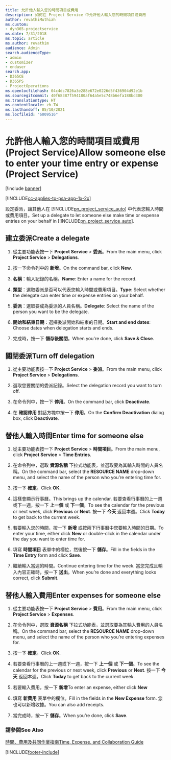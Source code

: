 ```yaml
---
title: 允許他人輸入您的時間項目或費用
description: 如何在 Project Service 中允許他人輸入您的時間項目或費用
author: revathiMuthiah
ms.custom:
- dyn365-projectservice
ms.date: 7/31/2018
ms.topic: article
ms.author: revathim
audience: Admin
search.audienceType:
- admin
- customizer
- enduser
search.app:
- D365CE
- D365PS
- ProjectOperations
ms.openlocfilehash: 04c4dc7826a3e288e672e0226d5f436904d92e1b
ms.sourcegitcommit: 40f68387f594180af64a5e5c748b6efa188bd300
ms.translationtype: HT
ms.contentlocale: zh-TW
ms.lasthandoff: 05/10/2021
ms.locfileid: "6009516"
---
```

# <a name="allow-someone-else-to-enter-your-time-entry-or-expense-project-service"></a><span data-ttu-id="f78f7-103">允許他人輸入您的時間項目或費用 (Project Service)</span><span class="sxs-lookup"><span data-stu-id="f78f7-103">Allow someone else to enter your time entry or expense (Project Service)</span></span>

[!include [banner](../includes/psa-now-project-operations.md)]

[!INCLUDE[cc-applies-to-psa-app-1x-2x](../includes/cc-applies-to-psa-app-1x-2x.md)]

<span data-ttu-id="f78f7-104">設定委派，讓其他人在 [!INCLUDE[pn_project_service_auto](../includes/pn-project-service-auto.md)] 中代表您輸入時間或費用項目。</span><span class="sxs-lookup"><span data-stu-id="f78f7-104">Set up a delegate to let someone else make time or expense entries on your behalf in [!INCLUDE[pn_project_service_auto](../includes/pn-project-service-auto.md)].</span></span>  
  
## <a name="create-a-delegate"></a><span data-ttu-id="f78f7-105">建立委派</span><span class="sxs-lookup"><span data-stu-id="f78f7-105">Create a delegate</span></span>  
  
1.  <span data-ttu-id="f78f7-106">從主要功能表按一下 **Project Service** > **委派**。</span><span class="sxs-lookup"><span data-stu-id="f78f7-106">From the main menu, click **Project Service** > **Delegations**.</span></span>  
  
2.  <span data-ttu-id="f78f7-107">按一下命令列中的 **新增**。</span><span class="sxs-lookup"><span data-stu-id="f78f7-107">On the command bar, click **New**.</span></span>  
  
3. <span data-ttu-id="f78f7-108">**名稱**：輸入記錄的名稱。</span><span class="sxs-lookup"><span data-stu-id="f78f7-108">**Name**: Enter a name for the record.</span></span>  
  
4. <span data-ttu-id="f78f7-109">**類型**：選取委派是否可以代表您輸入時間或費用項目。</span><span class="sxs-lookup"><span data-stu-id="f78f7-109">**Type**: Select whether the delegate can enter time or expense entries on your behalf.</span></span>  
  
5. <span data-ttu-id="f78f7-110">**委派**：選取要成為委派的人員名稱。</span><span class="sxs-lookup"><span data-stu-id="f78f7-110">**Delegate**: Select the name of the person you want to be the delegate.</span></span>  
  
6. <span data-ttu-id="f78f7-111">**開始和結束日期**：選擇委派開始和結束的日期。</span><span class="sxs-lookup"><span data-stu-id="f78f7-111">**Start and end dates**: Choose dates when delegation starts and ends.</span></span>  
  
7.  <span data-ttu-id="f78f7-112">完成時，按一下 **儲存後關閉**。</span><span class="sxs-lookup"><span data-stu-id="f78f7-112">When you're done, click **Save & Close**.</span></span>  
  
## <a name="turn-off-delegation"></a><span data-ttu-id="f78f7-113">關閉委派</span><span class="sxs-lookup"><span data-stu-id="f78f7-113">Turn off delegation</span></span>  
  
1.  <span data-ttu-id="f78f7-114">從主要功能表按一下 **Project Service** > **委派**。</span><span class="sxs-lookup"><span data-stu-id="f78f7-114">From the main menu, click **Project Service** > **Delegations**.</span></span>  
  
2.  <span data-ttu-id="f78f7-115">選取您要關閉的委派記錄。</span><span class="sxs-lookup"><span data-stu-id="f78f7-115">Select the delegation record you want to turn off.</span></span>  
  
3.  <span data-ttu-id="f78f7-116">在命令列中，按一下 **停用**。</span><span class="sxs-lookup"><span data-stu-id="f78f7-116">On the command bar, click **Deactivate**.</span></span>  
  
4.  <span data-ttu-id="f78f7-117">在 **確認停用** 對話方塊中按一下 **停用**。</span><span class="sxs-lookup"><span data-stu-id="f78f7-117">On the **Confirm Deactivation** dialog box, click **Deactivate**.</span></span>  
  
## <a name="enter-time-for-someone-else"></a><span data-ttu-id="f78f7-118">替他人輸入時間</span><span class="sxs-lookup"><span data-stu-id="f78f7-118">Enter time for someone else</span></span>  
  
1.  <span data-ttu-id="f78f7-119">從主要功能表按一下 **Project Service** > **時間項目**。</span><span class="sxs-lookup"><span data-stu-id="f78f7-119">From the main menu, click **Project Service** > **Time Entries**.</span></span>  
  
2.  <span data-ttu-id="f78f7-120">在命令列中，選取 **資源名稱** 下拉式功能表，並選取要為其輸入時間的人員名稱。</span><span class="sxs-lookup"><span data-stu-id="f78f7-120">On the command bar, select the **RESOURCE NAME** drop-down menu, and select the name of the person who you’re entering time for.</span></span>  
  
3.  <span data-ttu-id="f78f7-121">按一下 **確定**。</span><span class="sxs-lookup"><span data-stu-id="f78f7-121">Click **OK**.</span></span>  
  
4.  <span data-ttu-id="f78f7-122">這樣會顯示行事曆。</span><span class="sxs-lookup"><span data-stu-id="f78f7-122">This brings up the calendar.</span></span> <span data-ttu-id="f78f7-123">若要查看行事曆的上一週或下一週，按一下 **上一個** 或 **下一個**。</span><span class="sxs-lookup"><span data-stu-id="f78f7-123">To see the calendar for the previous or next week, click **Previous** or **Next**.</span></span> <span data-ttu-id="f78f7-124">按一下 **今天** 返回本週。</span><span class="sxs-lookup"><span data-stu-id="f78f7-124">Click **Today** to get back to the current week.</span></span>  
  
5.  <span data-ttu-id="f78f7-125">若要輸入您的時間，按一下 **新增** 或按兩下行事曆中您要輸入時間的日期。</span><span class="sxs-lookup"><span data-stu-id="f78f7-125">To enter your time, either click **New** or double-click in the calendar under the day you want to enter time for.</span></span>  
  
6.  <span data-ttu-id="f78f7-126">填寫 **時間項目** 表單中的欄位，然後按一下 **儲存**。</span><span class="sxs-lookup"><span data-stu-id="f78f7-126">Fill in the fields in the **Time Entry** form and click **Save**.</span></span>  
  
7.  <span data-ttu-id="f78f7-127">繼續輸入當週的時間。</span><span class="sxs-lookup"><span data-stu-id="f78f7-127">Continue entering time for the week.</span></span> <span data-ttu-id="f78f7-128">當您完成且輸入內容正確時，按一下 **送出**。</span><span class="sxs-lookup"><span data-stu-id="f78f7-128">When you’re done and everything looks correct, click **Submit**.</span></span>  
  
## <a name="enter-expenses-for-someone-else"></a><span data-ttu-id="f78f7-129">替他人輸入費用</span><span class="sxs-lookup"><span data-stu-id="f78f7-129">Enter expenses for someone else</span></span>  
  
1.  <span data-ttu-id="f78f7-130">從主要功能表按一下 **Project Service** > **費用**。</span><span class="sxs-lookup"><span data-stu-id="f78f7-130">From the main menu, click **Project Service** > **Expenses**.</span></span>  
  
2.  <span data-ttu-id="f78f7-131">在命令列中，選取 **資源名稱** 下拉式功能表，並選取要為其輸入費用的人員名稱。</span><span class="sxs-lookup"><span data-stu-id="f78f7-131">On the command bar, select the **RESOURCE NAME** drop-down menu, and select the name of the person who you’re entering expenses for.</span></span>  
  
3.  <span data-ttu-id="f78f7-132">按一下 **確定**。</span><span class="sxs-lookup"><span data-stu-id="f78f7-132">Click **OK**.</span></span>  
  
4.  <span data-ttu-id="f78f7-133">若要查看行事曆的上一週或下一週，按一下 **上一個** 或 **下一個**。</span><span class="sxs-lookup"><span data-stu-id="f78f7-133">To see the calendar for the previous or next week, click **Previous** or **Next**.</span></span> <span data-ttu-id="f78f7-134">按一下 **今天** 返回本週。</span><span class="sxs-lookup"><span data-stu-id="f78f7-134">Click **Today** to get back to the current week.</span></span>  
  
5.  <span data-ttu-id="f78f7-135">若要輸入費用，按一下 **新增**</span><span class="sxs-lookup"><span data-stu-id="f78f7-135">To enter an expense, either click **New**</span></span>  
  
6.  <span data-ttu-id="f78f7-136">填寫 **新費用** 表單中的欄位。</span><span class="sxs-lookup"><span data-stu-id="f78f7-136">Fill in the fields in the **New Expense** form.</span></span> <span data-ttu-id="f78f7-137">您也可以新增收據。</span><span class="sxs-lookup"><span data-stu-id="f78f7-137">You can also add receipts.</span></span>  
  
7.  <span data-ttu-id="f78f7-138">當完成時，按一下 **儲存**。</span><span class="sxs-lookup"><span data-stu-id="f78f7-138">When you’re done, click **Save**.</span></span>  
  
### <a name="see-also"></a><span data-ttu-id="f78f7-139">請參閱</span><span class="sxs-lookup"><span data-stu-id="f78f7-139">See Also</span></span>  
 [<span data-ttu-id="f78f7-140">時間、費用及共同作業指南</span><span class="sxs-lookup"><span data-stu-id="f78f7-140">Time, Expense, and Collaboration Guide</span></span>](../psa/time-expense-collaboration-guide.md)


[!INCLUDE[footer-include](../includes/footer-banner.md)]